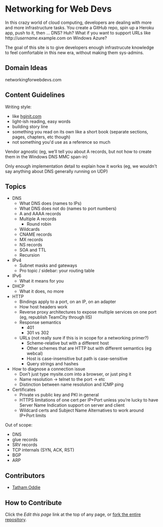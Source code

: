 ﻿# Networking for Web Devs

In this crazy world of cloud computing, developers are dealing with more and more infrastructure tasks. You create a GitHub repo, spin up a Heroku app, push to it, then ... DNS? Huh? What if you want to support URLs like http://*username*.example.com on Windows Azure?

The goal of this site is to give developers enough infrastrucute knowledge to feel comfortable in this new era, without making them sys-admins.

## Domain Ideas

networkingforwebdevs.com

## Content Guidelines

Writing style:

* like [hginit.com](http://hginit.com)
* light-ish reading, easy words
* building story line
* something you read on its own like a short book (separate sections, pages, chapters, etc though)
* not something you'd use as a reference so much

Vendor agnostic (eg, we’ll tell you about A records, but not how to create them in the Windows DNS MMC span-in)

Only enough implementation detail to explain how it works (eg, we wouldn't say anything about DNS generally running on UDP)

## Topics

* DNS
    * What DNS does (names to IPs)
    * What DNS does not do (names to port numbers)
    * A and AAAA records
    * Multiple A records
        * Round robin
    * Wildcards
    * CNAME records
    * MX records
    * NS records
    * SOA and TTL
    * Recursion
* IPv4
    * Subnet masks and gateways
    * Pro topic / sidebar: your routing table
* IPv6
    * What it means for you
* DHCP
    * What it does, no more
* HTTP
    * Bindings apply to a port, on an IP, on an adapter
    * How host headers work
    * Reverse proxy architectures to expose multiple services on one port (eg, republish TeamCity through IIS)
    * Response semantics
        * 401
        * 301 vs 302
    * URLs (not really sure if this is in scope for a networking primer?)
        * Scheme-relative but with a different host
        * Other schemes that are HTTP but with different semantics (eg webcal)
        * Host is case-insensitive but path is case-sensitive
        * Query strings and hashes
* How to diagnose a connection issue
    * Don’t just type mysite.com into a browser, or just ping it
    * Name resolution -> telnet to the port -> etc
    * Distinction between name resolution and ICMP ping
* Certificates
    * Private vs public key and PKI in general
    * HTTPS limitations of one cert per IP+Port unless you’re lucky to have Server Name Indication support on server and client
    * Wildcard certs and Subject Name Alternatives to work around IP+Port limits

Out of scope:

* DNS
* glue records
* SRV records
* TCP internals (SYN, ACK, RST)
* BGP
* ARP

## Contributors

* [Tatham Oddie](http://tath.am)

## How to Contribute

Click the _Edit this page_ link at the top of any page, or [fork the entire repository](https://github.com/tathamoddie/nfwd).
